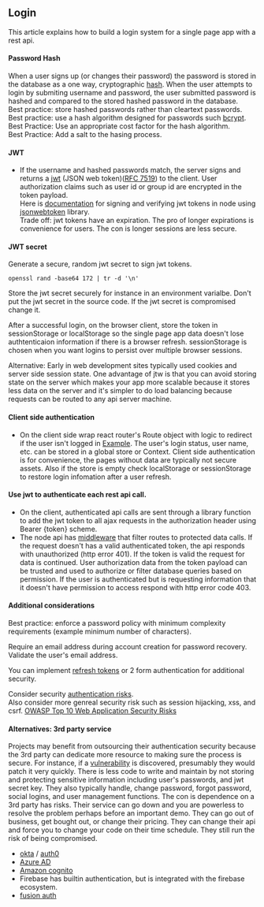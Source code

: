 ## Login
This article explains how to build a login system for a single page app with a rest api.  

#### Password Hash
When a user signs up (or changes their password) the password is stored in the database as a one way, cryptographic [hash](https://auth0.com/blog/hashing-passwords-one-way-road-to-security/). When the user attempts to login by submiting username and password, the user submitted password is hashed and compared to the stored hashed password in the database.   
Best practice: store hashed passwords rather than cleartext passwords.  
Best practice: use a hash algorithm designed for passwords such [bcrypt](https://auth0.com/blog/hashing-in-action-understanding-bcrypt/).  
Best Practice: Use an appropriate cost factor for the hash algorithm.  
Best Practice: Add a salt to the hasing process.  

#### JWT  
- If the username and hashed passwords match, the server signs and returns a [jwt](https://jwt.io/) (JSON web token)([RFC 7519](https://tools.ietf.org/html/rfc7519)) to the client. User authorization claims such as user id or group id are encrypted in the token payload.  
Here is [documentation](https://github.com/auth0/node-jsonwebtoken) for signing and verifying jwt tokens in node using [jsonwebtoken](https://www.npmjs.com/package/jsonwebtoken) library.   
Trade off: jwt tokens have an expiration. The pro of longer expirations is convenience for users. The con is longer sessions are less secure.   

#### JWT secret
Generate a secure, random jwt secret to sign jwt tokens.  
```
openssl rand -base64 172 | tr -d '\n'
```
Store the jwt secret securely for instance in an environment varialbe. Don't put the jwt secret in the source code. If the jwt secret is compromised change it. 


After a successful login, on the browser client, store the token in sessionStorage or localStorage so the single page app data doesn't lose authtenticaion information if there is a  browser refresh. sessionStorage is chosen when you want logins to persist over multiple browser sessions.  

Alternative: Early in web development sites typically used cookies and server side session state. One advantage of jtw is that you can avoid storing state on the server which makes your app more scalable because it stores less data on the server and it's simpler to do load balancing because requests can be routed to any api server machine.  

#### Client side authentication
- On the client side wrap react router's Route object with logic to redirect if the user isn't logged in [Example](https://reacttraining.com/react-router/web/example/auth-workflow). The user's login status, user name, etc. can be stored in a global store or Context. Client side authentication is for convenience, the pages without data are typically not secure assets. Also if the store is empty check localStorage or sessionStorage to restore login infomation after a user refresh.      

#### Use jwt to authenticate each rest api call. 
- On the client, authenticated api calls are sent through a library function to add the jwt token to all ajax requests in the authorization header using Bearer {token} scheme. 
- The node api has [middleware](http://expressjs.com/en/guide/using-middleware.html) that filter routes to protected data calls. If the request doesn't has a valid authenticated token, the api responds with unauthorized (http error 401). If the token is valid the request for data is continued. User authorization data from the token payload can be trusted and used to authorize or filter database queries based on permission. If the user is authenticated but is requesting information that it doesn't have permission to access respond with http error code 403.    

#### Additional considerations 
Best practice: enforce a password policy with minimum complexity requirements (example minimum number of characters).  

Require an email address during account creation for password recovery. Validate the user's email address.    

You can implement [refresh tokens](https://auth0.com/learn/refresh-tokens/) or 2 form authentication for additional security.  

Consider security [authentication risks](https://owasp.org/www-project-top-ten/2017/A2_2017-Broken_Authentication).  
Also consider more genreal security risk such as session hijacking, xss, and csrf. [OWASP Top 10 Web Application Security Risks](https://owasp.org/www-project-top-ten/)  

#### Alternatives: 3rd party service    
Projects may benefit from outsourcing their authentication security because the 3rd party can dedicate more resource to making sure the process is secure. For instance, if a [vulnerability](https://auth0.com/blog/critical-vulnerabilities-in-json-web-token-libraries/) is discovered, presumably they would patch it very quickly.  There is less code to write and maintain by not storing and protecting sensitive information including user's passwords, and jwt secret key. They also typically handle, change password, forgot password, social logins, and user management functions. The con is dependence on a 3rd party has risks. Their service can go down and you are powerless to resolve the problem perhaps before an important demo. They can go out of business, get bought out, or change their pricing. They can change their api and force you to change your code on their time schedule. They still run the risk of being compromised.  
- [okta](https://www.okta.com/) / [auth0](https://auth0.com/)
- [Azure AD](https://azure.microsoft.com/en-us/services/active-directory/)  
- [Amazon cognito](https://aws.amazon.com/cognito/)   
- Firebase has builtin authentication, but is integrated with the firebase ecosystem.   
- [fusion auth](https://fusionauth.io/)  
